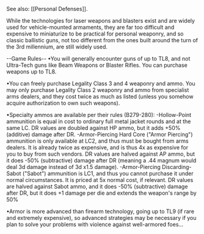 See also: [[Personal Defenses]].

While the technologies for laser weapons and blasters exist and are widely used for vehicle-mounted armaments, they are far too difficult and expensive to miniaturize to be practical for personal weaponry, and so classic ballistic guns, not too different from the ones built around the turn of the 3rd millennium, are still widely used.

--Game Rules--
•You will generally encounter guns of up to TL8, and not Ultra-Tech guns like Beam Weapons or Blaster Rifles. You can purchase weapons up to TL8.

•You can freely purchase Legality Class 3 and 4 weaponry and ammo. You may only purchase Legality Class 2 weaponry and ammo from specialist arms dealers, and they cost twice as much as 
listed (unless you somehow acquire authorization to own such weapons).

•Specialty ammos are available per their rules (B279-280):
   -Hollow-Point ammunition is equal in cost to ordinary full metal jacket rounds and at the same LC. DR values are doubled against HP ammo, but it adds +50% (additive) damage after DR.
   -Armor-Piercing Hard Core ("Armor Piercing") ammunition is only available at LC2, and thus must be bought from arms dealers. It is already twice as expensive, and is thus 4x as expensive for you to buy from such vendors. DR values are halved against AP ammo, but it does -50% (subtractive) damage after DR (meaning a .44 magnum would deal 3d damage instead of 3d x1.5 damage).
   -Armor-Piercing Discarding-Sabot ("Sabot") ammunition is LC1, and thus you cannot purchase it under normal circumstances. It is priced at 5x normal cost, if relevant. DR values are halved against Sabot ammo, and it does -50% (subtractive) damage after DR, but it does +1 damage per die and extends the weapon's range by 50%

•Armor is more advanced than firearm technology, going up to TL9 (if rare and extremely expensive), so advanced strategies may be necessary if you plan to solve your problems with violence against well-armored foes...